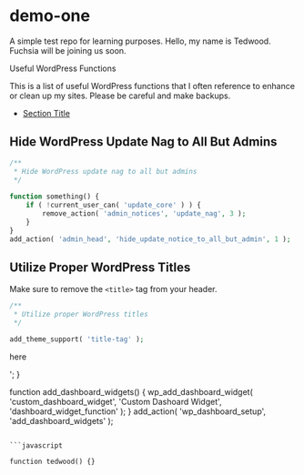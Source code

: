 # demo-one
A simple test repo for learning purposes.
Hello, my name is Tedwood. Fuchsia will be joining us soon.


Useful WordPress Functions

This is a list of useful WordPress functions that I often reference to enhance or clean up my sites. Please be careful and make backups.

- [Section Title](#thelink)

## Hide WordPress Update Nag to All But Admins

```php
/**
 * Hide WordPress update nag to all but admins
 */
 
function something() {
    if ( !current_user_can( 'update_core' ) ) {
        remove_action( 'admin_notices', 'update_nag', 3 );
    }
}
add_action( 'admin_head', 'hide_update_notice_to_all_but_admin', 1 );
```

## Utilize Proper WordPress Titles

Make sure to remove the `<title>` tag from your header.

```php
/**
 * Utilize proper WordPress titles
 */

add_theme_support( 'title-tag' );
```
 here</p>
    ';
}

function add_dashboard_widgets() {
    wp_add_dashboard_widget( 'custom_dashboard_widget', 'Custom Dashoard Widget', 'dashboard_widget_function' );
}
add_action( 'wp_dashboard_setup', 'add_dashboard_widgets' );
```

```javascript

function tedwood() {}

```
